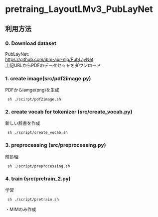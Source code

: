 # pretraing_LayoutLMv3_PubLayNet

## 利用方法
### 0. Download dataset
PubLayNet:<br/>
https://github.com/ibm-aur-nlp/PubLayNet<br/>
上記URLからPDFのデータセットをダウンロード

### 1. create image(src/pdf2image.py)
PDFからiamge(png)を生成
```
 sh ./scirpt/pdf2image.sh
 ```
### 2. create vocab for tokenizer (src/create_vocab.py)
新しい辞書を作成
```
 sh ./script/create_vocab.sh
 ```
### 3. preprocessing (src/preprocessing.py)
前処理
```
 sh ./script/preprocessing.sh
```
### 4. train (src/pretrain_2.py)
学習
```
 sh ./script/pretrain.sh
```

・MIMのみ作成
